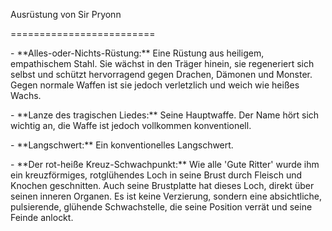 Ausrüstung von Sir Pryonn

=========================



\- \*\*Alles-oder-Nichts-Rüstung:\*\* Eine Rüstung aus heiligem, empathischem Stahl. Sie wächst in den Träger hinein, sie regeneriert sich selbst und schützt hervorragend gegen Drachen, Dämonen und Monster. Gegen normale Waffen ist sie jedoch verletzlich und weich wie heißes Wachs.



\- \*\*Lanze des tragischen Liedes:\*\* Seine Hauptwaffe. Der Name hört sich wichtig an, die Waffe ist jedoch vollkommen konventionell.



\- \*\*Langschwert:\*\* Ein konventionelles Langschwert.



\- \*\*Der rot-heiße Kreuz-Schwachpunkt:\*\* Wie alle 'Gute Ritter' wurde ihm ein kreuzförmiges, rotglühendes Loch in seine Brust durch Fleisch und Knochen geschnitten. Auch seine Brustplatte hat dieses Loch, direkt über seinen inneren Organen. Es ist keine Verzierung, sondern eine absichtliche, pulsierende, glühende Schwachstelle, die seine Position verrät und seine Feinde anlockt.

